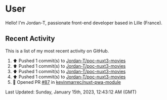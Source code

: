 # User

Hello! I'm Jordan-T, passionate front-end developer based in Lille (France).

## Recent Activity

This is a list of my most recent activity on GitHub.

<!--RECENT_ACTIVITY:start-->
1. ⬆️ Pushed 1 commit(s) to [Jordan-T/poc-nuxt3-movies](https://github.com/Jordan-T/poc-nuxt3-movies)
2. ⬆️ Pushed 1 commit(s) to [Jordan-T/poc-nuxt3-movies](https://github.com/Jordan-T/poc-nuxt3-movies)
3. ⬆️ Pushed 1 commit(s) to [Jordan-T/poc-nuxt3-movies](https://github.com/Jordan-T/poc-nuxt3-movies)
4. ⬆️ Pushed 1 commit(s) to [Jordan-T/poc-nuxt3-movies](https://github.com/Jordan-T/poc-nuxt3-movies)
5. 💪 Opened PR [#87](https://github.com/kevinmarrec/nuxt-pwa-module/pull/87) in [kevinmarrec/nuxt-pwa-module](https://github.com/kevinmarrec/nuxt-pwa-module)
<!--RECENT_ACTIVITY:end-->

<!--RECENT_ACTIVITY:last_update-->
Last Updated: Sunday, January 15th, 2023, 12:43:12 AM (GMT)
<!--RECENT_ACTIVITY:last_update_end-->
